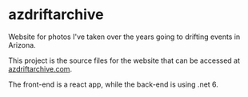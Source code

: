 # azdriftarchive
Website for photos I've taken over the years going to drifting events in Arizona.

This project is the source files for the website that can be accessed at [azdriftarchive.com](azdriftarchive.com).

The front-end is a react app, while the back-end is using .net 6.
